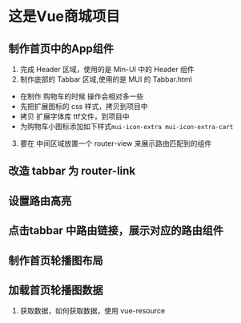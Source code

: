 # 这是Vue商城项目


## 制作首页中的App组件
1. 完成 Header 区域，使用的是 Min-UI 中的 Header 组件
2. 制作底部的 Tabbar 区域,使用的是 MUI 的 Tabbar.html
  + 在制作 购物车的时候 操作会相对多一些
  + 先把扩展图标的 css 样式，拷贝到项目中
  + 拷贝 扩展字体库 ttf文件，到项目中
  + 为购物车小图标添加如下样式`mui-icon-extra mui-icon-extra-cart`
3. 要在 中间区域放置一个 router-view 来展示路由匹配到的组件

## 改造 tabbar 为 router-link

## 设置路由高亮

## 点击tabbar 中路由链接，展示对应的路由组件

## 制作首页轮播图布局

## 加载首页轮播图数据
1. 获取数据，如何获取数据，使用 vue-resource